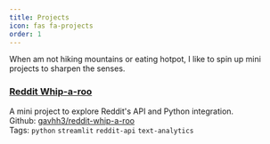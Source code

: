 ```yaml
---
title: Projects
icon: fas fa-projects
order: 1
---
```

When am not hiking mountains or eating hotpot, I like to spin up mini projects to sharpen the senses.

### [Reddit Whip-a-roo](https://share.streamlit.io/gavh3/reddit-whip-a-roo/main/app.py)
A mini project to explore Reddit's API and Python integration.\
Github: [gavhh3/reddit-whip-a-roo](https://github.com/gavh3/reddit-whip-a-roo)\
Tags: `python` `streamlit` `reddit-api` `text-analytics`
